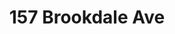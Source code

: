 ---
layout: ../../layouts/ToursLayout.astro
title: "157 Brookdale Ave"
TourLink: "https://my.matterport.com/show/?m=68FCAvFuxyj&nt=1&play=1&lang=en"
description:
  " Discover an exceptional opportunity in the highly desirable Avenue One community of Irvine. This beautifully upgraded first-floor residence offers an open-concept layout that seamlessly connects the kitchen, dining, and living areas to
  a private outdoor deck—perfect for entertaining or relaxing. Inside, you’ll find two spacious bedrooms and two upgraded
  bathrooms, all enhanced with modern finishes. The home features new modern flooring throughout, fresh interior paint,
  custom closets, LED kitchen lighting, upgraded electrical fixtures, and new baseboards."
---